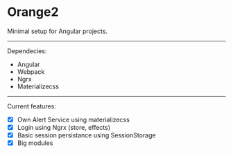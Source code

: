 # Orange2
Minimal setup for Angular projects.
***
Dependecies:
 - Angular 
 - Webpack
 - Ngrx
 - Materializecss
 
 ***
 Current features:
  - [x] Own Alert Service using materializecss
  - [x] Login using Ngrx (store, effects)
  - [x] Basic session persistance using SessionStorage
  - [x] Big modules 
